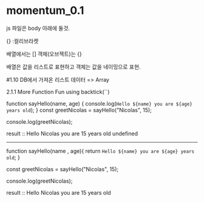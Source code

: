 # momentum_0.1

js 파일은 body 아래에 둘것.

{} :컬리브라켓

배열에서는 []
객체(오브젝트)는 {}

배열은 값을 리스트로 표현하고
객체는 값을 네이밍으로 표현.

#1.10
DB에서 가져온 리스트 데이터 => Array

2.1.1 More Function Fun
using backtick(``)

function sayHello(name, age) {
console.log(`Hello ${name} you are ${age} years old`);
}
const greetNicolas = sayHello("Nicolas", 15);

console.log(greetNicolas);

result ::
Hello Nicolas you are 15 years old
undefined

---

function sayHello(name , age){
return `Hello ${name} you are ${age} years old`;
}

const greetNicolas = sayHello("Nicolas", 15);

console.log(greetNicolas);

result ::
Hello Nicolas you are 15 years old
